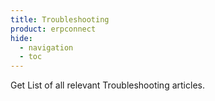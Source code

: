 ```yaml
---
title: Troubleshooting
product: erpconnect
hide:
  - navigation
  - toc
---
```


Get List of all relevant Troubleshooting articles.